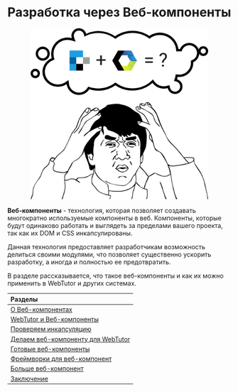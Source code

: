 # Разработка через Веб-компоненты
 
<div style="text-align:center;">
    <img style="max-width:400px;" src="./1.png">
</div>

**Веб-компоненты** - технология, которая позволяет создавать многократно используемые компоненты в веб. Компоненты, которые будут одинаково работать и выглядеть за пределами вашего проекта, так как их DOM и CSS инкапсулированы.

Данная технология предоставляет разработчикам возможность делиться своими модулями, что позволяет существенно ускорить разработку, а иногда и полностью ее предотвратить.

В разделе рассказывается, что такое веб-компоненты и как их можно применить в WebTutor и других системах.

| Разделы |
| :--- |
| [О Веб-компонентах](/development-options/web-components/about-web-components/) |
| [WebTutor и Веб-компоненты](/development-options/web-components/webtutor-and-web-components/) |
| [Проверяем инкапсуляцию](/development-options/web-components/check-encapsulation/) |
| [Делаем веб-компоненту для WebTutor](/development-options/web-components/make-web-component-for-webtutor/) |
| [Готовые веб-компоненты](/development-options/web-components/ready-web-components/) |
| [Фреймворки для веб-компонент](/development-options/web-components/frameworks-for-web-components/) |
| [Больше веб-компонент](/development-options/web-components/more-web-components/) |
| [Заключение](/development-options/web-components/conclusion/) |



